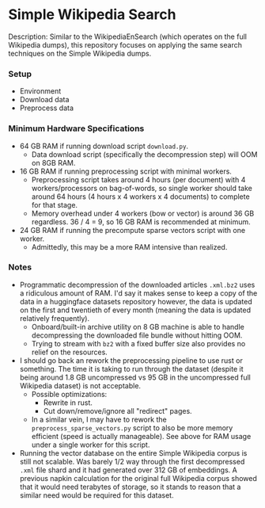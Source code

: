 # Simple Wikipedia Search

Description: Similar to the WikipediaEnSearch (which operates on the full Wikipedia dumps), this repository focuses on applying the same search techniques on the Simple Wikipedia dumps.


### Setup

 - Environment
 - Download data
 - Preprocess data


### Minimum Hardware Specifications

 - 64 GB RAM if running download script `download.py`.
     - Data download script (specifically the decompression step) will OOM on 8GB RAM.
 - 16 GB RAM if running preprocessing script with minimal workers.
     - Preprocessing script takes around 4 hours (per document) with 4 workers/processors on bag-of-words, so single worker should take around 64 hours (4 hours x 4 workers x 4 documents) to complete for that stage.
     - Memory overhead under 4 workers (bow or vector) is around 36 GB regardless. 36 / 4 = 9, so 16 GB RAM is recommended at minimum.
 - 24 GB RAM if running the precompute sparse vectors script with one worker.
     - Admittedly, this may be a more RAM intensive than realized.



### Notes

 - Programmatic decompression of the downloaded articles `.xml.bz2` uses a ridiculous amount of RAM. I'd say it makes sense to keep a copy of the data in a huggingface datasets repository however, the data is updated on the first and twentieth of every month (meaning the data is updated relatively frequently).
     - Onboard/built-in archive utility on 8 GB machine is able to handle decompressing the downloaded file bundle without hitting OOM.
     - Trying to stream with `bz2` with a fixed buffer size also provides no relief on the resources. 
 - I should go back an rework the preprocessing pipeline to use rust or something. The time it is taking to run through the dataset (despite it being around 1.8 GB uncompressed vs 95 GB in the uncompressed full Wikipedia dataset) is not acceptable.
     - Possible optimizations:
         - Rewrite in rust.
         - Cut down/remove/ignore all "redirect" pages.
     - In a similar vein, I may have to rework the `preprocess_sparse_vectors.py` script to also be more memory efficient (speed is actually manageable). See above for RAM usage under a single worker for this script.
 - Running the vector database on the entire Simple Wikipedia corpus is still not scalable. Was barely 1/2 way through the first decompressed `.xml` file shard and it had generated over 312 GB of embeddings. A previous napkin calculation for the original full Wikipedia corpus showed that it would need terabytes of storage, so it stands to reason that a similar need would be required for this dataset. 